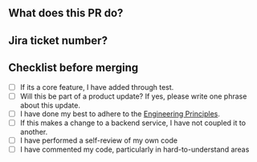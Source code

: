 ## What does this PR do?

## Jira ticket number?

## Checklist before merging

- [ ] If its a core feature, I have added through test.
- [ ] Will this be part of a product update? If yes, please write one phrase about this update.
- [ ] I have done my best to adhere to the [Engineering Principles](https://bluelightcard.atlassian.net/wiki/spaces/BTB/pages/1922891802/Engineering+and+Architectural+Principles).
- [ ] If this makes a change to a backend service, I have not coupled it to another.
- [ ] I have performed a self-review of my own code
- [ ] I have commented my code, particularly in hard-to-understand areas
